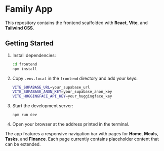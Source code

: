 # Family App

This repository contains the frontend scaffolded with **React**, **Vite**, and **Tailwind CSS**.

## Getting Started

1. Install dependencies:
   ```bash
   cd frontend
   npm install
   ```
2. Copy `.env.local` in the `frontend` directory and add your keys:
   ```bash
   VITE_SUPABASE_URL=your_supabase_url
   VITE_SUPABASE_ANON_KEY=your_supabase_anon_key
   VITE_HUGGINGFACE_API_KEY=your_huggingface_key
   ```
3. Start the development server:
   ```bash
   npm run dev
   ```
4. Open your browser at the address printed in the terminal.

The app features a responsive navigation bar with pages for **Home**, **Meals**, **Tasks**, and **Finance**. Each page currently contains placeholder content that can be extended.
